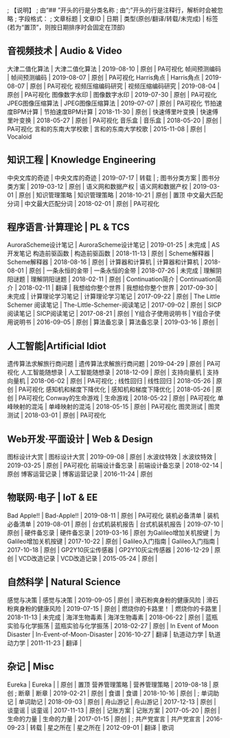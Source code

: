 ; 【说明】
; 由“## ”开头的行是分类名称
; 由“;”开头的行是注释行，解析时会被忽略
; 字段格式：
; 文章标题 | 文章ID | 日期 | 类型(原创/翻译/转载/未完成) | 标签(若为“置顶”，则按日期排序时会固定在顶部)


## 音视频技术 | Audio & Video

大津二值化算法 | 大津二值化算法 | 2019-08-10 | 原创 | PA可视化
帧间预测编码 | 帧间预测编码 | 2019-08-07 | 原创 | PA可视化
Harris角点 | Harris角点 | 2019-08-07 | 原创 | PA可视化
视频压缩编码研究 | 视频压缩编码研究 | 2019-08-04 | 原创 | PA可视化
图像数字水印 | 图像数字水印 | 2019-07-30 | 原创 | PA可视化
JPEG图像压缩算法 | JPEG图像压缩算法 | 2019-07-07 | 原创 | PA可视化
节拍速度BPM计算 | 节拍速度BPM计算 | 2018-11-30 | 原创 | 
快速傅里叶变换 | 快速傅里叶变换 | 2018-05-27 | 原创 | PA可视化
音乐盒 | 音乐盒 | 2018-05-20 | 原创 | PA可视化
言和的东南大学校歌 | 言和的东南大学校歌 | 2015-11-08 | 原创 | Vocaloid

## 知识工程 | Knowledge Engineering

中央文库的奇迹 | 中央文库的奇迹 | 2019-07-17 | 转载 | 
; 图书分类方案 | 图书分类方案 | 2019-03-12 | 原创 | 
语义网和数据产权 | 语义网和数据产权 | 2019-03-01 | 原创 | 
知识管理策略 | 知识管理策略 | 2018-10-21 | 原创 | 置顶
中文最大匹配分词 | 中文最大匹配分词 | 2018-02-01 | 原创 | PA可视化

## 程序语言·计算理论 | PL & TCS

AuroraScheme设计笔记 | AuroraScheme设计笔记 | 2019-01-25 | 未完成 | AS开发笔记
构造前驱函数 | 构造前驱函数 | 2018-11-13 | 原创 | 
Scheme解释器 | Scheme解释器 | 2018-08-16 | 原创 | 
计算器和计算机 | 计算器和计算机 | 2018-08-01 | 原创 | 
一条永恒的金带 | 一条永恒的金带 | 2018-07-26 | 未完成 | 
理解阴阳谜题 | 理解阴阳谜题 | 2018-02-11 | 原创 | 
Continuation简介 | Continuation简介 | 2018-02-11 | 翻译 | 
我想给你整个世界 | 我想给你整个世界 | 2017-09-30 | 未完成 | 
计算理论学习笔记 | 计算理论学习笔记 | 2017-09-22 | 原创 | 
The Little Schemer 阅读笔记 | The-Little-Schemer-阅读笔记 | 2017-09-02 | 原创 | 
SICP阅读笔记 | SICP阅读笔记 | 2017-08-21 | 原创 | 
Y组合子使用说明书 | Y组合子使用说明书 | 2016-09-05 | 原创 | 
算法备忘录 | 算法备忘录 | 2019-03-16 | 原创 |


## 人工智能|Artificial Idiot

遗传算法求解旅行商问题 | 遗传算法求解旅行商问题 | 2019-04-29 | 原创 | PA可视化
人工智能随想录 | 人工智能随想录 | 2018-12-09 | 原创 |
支持向量机 | 支持向量机 | 2018-06-02 | 原创 | PA可视化
; 线性回归 | 线性回归 | 2018-05-26 | 原创 | PA可视化
感知机和梯度下降优化 | 感知机和梯度下降优化 | 2018-05-26 | 原创 | PA可视化
Conway的生命游戏 | 生命游戏 | 2018-05-22 | 原创 | PA可视化
单峰映射的混沌 | 单峰映射的混沌 | 2018-05-15 | 原创 | PA可视化
图灵测试 | 图灵测试 | 2018-03-01 | 原创 | PA可视化


## Web开发·平面设计 | Web & Design

图标设计大赏 | 图标设计大赏 | 2019-09-08 | 原创 | 
水波纹特效 | 水波纹特效 | 2019-03-25 | 原创 | PA可视化
前端设计备忘录 | 前端设计备忘录 | 2018-02-14 | 原创
博客运营记录 | 博客运营记录 | 2016-11-24 | 原创

## 物联网·电子 | IoT & EE

Bad Apple!! | Bad-Apple!! | 2019-08-11 | 原创 | PA可视化
装机必备清单 | 装机必备清单 | 2019-08-01 | 原创 |
台式机装机报告 | 台式机装机报告 | 2019-07-10 | 原创 |
硬件备忘录 | 硬件备忘录 | 2019-03-16 | 原创
为Galileo增加关机按键 | 为Galileo增加关机按键 | 2017-10-22 | 原创 | 
Galileo入门指南 | Galileo入门指南 | 2017-10-18 | 原创 | 
GP2Y10灰尘传感器 | GP2Y10灰尘传感器 | 2016-12-29 | 原创 | 
VCD改造记录 | VCD改造记录 | 2015-05-24 | 原创 | 

## 自然科学 | Natural Science

感觉与决策 | 感觉与决策 | 2019-09-05 | 原创 |
滑石粉爽身粉的健康风险 | 滑石粉爽身粉的健康风险 | 2019-07-15 | 原创 |
燃烧你的卡路里！ | 燃烧你的卡路里 | 2018-11-13 | 未完成 | 
海洋生物毒素 | 海洋生物毒素 | 2018-06-22 | 原创 | 
蓝瓶实验与化学振荡 | 蓝瓶实验与化学振荡 | 2018-02-27 | 原创 | 
In Event of Moon Disaster | In-Event-of-Moon-Disaster | 2016-10-27 | 翻译 | 
轨道动力学 | 轨道动力学 | 2011-11-23 | 翻译 | 

## 杂记 | Misc

Eureka | Eureka | | 原创 | 置顶
营养管理策略 | 营养管理策略 | 2019-08-18 | 原创
; 断章 | 断章 | 2019-02-21 | 原创 | 
食谱 | 食谱 | 2018-10-16 | 原创 |
; 单词助记 | 单词助记 | 2018-09-03 | 原创 | 
舟山游记 | 舟山游记 | 2017-12-13 | 原创 | 
谈童谣 | 谈童谣 | 2017-11-13 | 原创 | 
记账方案 | 记账方案 | 2017-05-20 | 原创 | 
生命的力量 | 生命的力量 | 2017-01-15 | 原创 | 
; 共产党宣言 | 共产党宣言 | 2016-09-23 | 转载 | 
星之所在 | 星之所在 | 2012-09-01 | 翻译 | 歌词
